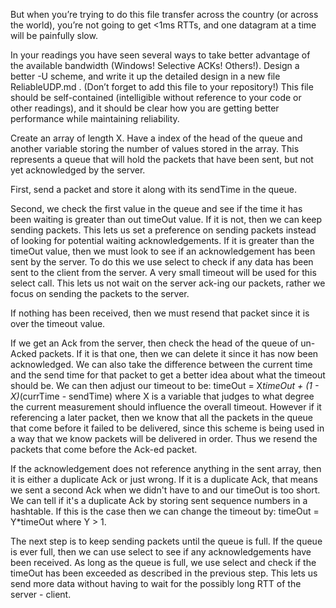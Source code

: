 But when you’re trying to do this file transfer across the country (or across the world), you’re not going to get <1ms RTTs, and one datagram at a time will be painfully slow.

In your readings you have seen several ways to take better advantage of the available bandwidth (Windows! Selective ACKs! Others!). Design a better -U scheme, and write it up the detailed design in a new file ReliableUDP.md . (Don’t forget to add this file to your repository!) This file should be self-contained (intelligible without reference to your code or other readings), and it should be clear how you are getting better performance while maintaining reliability.


Create an array of length X. Have a index of the head of the queue and another variable storing the number of values stored in the array. This represents a queue that will hold the packets that have been sent, but not yet acknowledged by the server.

First, send a packet and store it along with its sendTime in the queue.

Second, we check the first value in the queue and see if the time it has been waiting is greater than out timeOut value. If it is not, then we can keep sending packets. This lets us set a preference on sending packets instead of looking for potential waiting acknowledgements. If it is greater than the timeOut value, then we must look to see if an acknowledgement has been sent by the server. To do this we use select to check if any data has been sent to the client from the server. A very small timeout will be used for this select call. This lets us not wait on the server ack-ing our packets, rather we focus on sending the packets to the server.

If nothing has been received, then we must resend that packet since it is over the timeout value. 

If we get an Ack from the server, then check the head of the queue of un-Acked packets. If it is that one, then we can delete it since it has now been acknowledged. We can also take the difference between the current time and the send time for that packet to get a better idea about what the timeout should be. We can then adjust our timeout to be: timeOut = X*timeOut + (1 - X)*(currTime - sendTime) where X is a variable that judges to what degree the current measurement should influence the overall timeout. However if it referencing a later packet, then we know that all the packets in the queue that come before it failed to be delivered, since this scheme is being used in a way that we know packets will be delivered in order. Thus we resend the packets that come before the Ack-ed packet. 

If the acknowledgement does not reference anything in the sent array, then it is either a duplicate Ack or just wrong. If it is a duplicate Ack, that means we sent a second Ack when we didn't have to and our timeOut is too short. We can tell if it's a duplicate Ack by storing sent sequence numbers in a hashtable. If this is the case then we can change the timeout by: timeOut = Y*timeOut where Y > 1.

The next step is to keep sending packets until the queue is full. If the queue is ever full, then we can use select to see if any acknowledgements have been received. As long as the queue is full, we use select and check if the timeOut has been exceeded as described in the previous step. This lets us send more data without having to wait for the possibly long RTT of the server - client.
